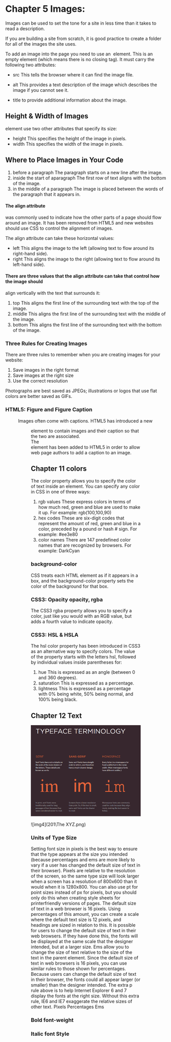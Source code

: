 # Chapter 5 Images:

Images can be used to set the tone for a site in less time than it takes to read a description.

If you are building a site from scratch, it is good practice to create a folder for all of the images
the site uses.

To add an image into the page you need to use an <img> element. This is an empty
element (which means there is no closing tag). It must carry the
following two attributes:


* src 
This tells the browser where it can find the image file.

* alt
This provides a text description of the image which describes the image if you cannot see it.

* title
to provide additional information about the image.


## Height & Width of Images

element use two other attributes that specify its size:
* height
This specifies the height of the image in pixels.
* width
This specifies the width of the image in pixels.

## Where to Place Images in Your Code

1. before a paragraph
 The paragraph starts on a new line after the image.
2. inside the start of aparagraph 
The first row of text aligns with the bottom of the image.
3. in the middle of a paragraph 
The image is placed between the words of the paragraph that it appears in.


#### The align attribute 
was commonly used to indicate how the other parts of a page should flow around an image. 
It has been removed from HTML5 and new websites should use CSS to control the alignment of images.

The align attribute can take these horizontal values:
* left
This aligns the image to the left (allowing text to flow around its right-hand side).
* right
This aligns the image to the right (allowing text to flow around its left-hand side).

#### There are three values that the align attribute can take that control how the image should
align vertically with the text that surrounds it:
1. top
This aligns the first line of the
surrounding text with the top of
the image.
2. middle
This aligns the first line of the
surrounding text with the middle
of the image.
3. bottom
This aligns the first line of the
surrounding text with the bottom
of the image.

### Three Rules for Creating Images
There are three rules to remember when you are creating images for your website:
1. Save images in the right format
2. Save images at the right size
3. Use the correct resolution


Photographs are best saved as JPEGs; illustrations or logos that use flat colors are better saved as GIFs.

### HTML5: Figure and Figure Caption

<figure>
Images often come with captions. HTML5 has introduced a new <figure> element to contain images 
and their caption so that the two are associated. 

<figcaption>
The <figcaption> element has been added to HTML5 in order to allow web page authors to add
a caption to an image.


## Chapter 11 colors

The color property allows you to specify the color of text inside an element. You can specify any
color in CSS in one of three ways:
1. rgb values
These express colors in terms of how much red, green and blue are used to make it up. For
example: rgb(100,100,90)
2. hex codes
These are six-digit codes that represent the amount of red, green and blue in a color, preceded by 
a pound or hash # sign. For example: #ee3e80
3. color names
There are 147 predefined color names that are recognized by browsers. For example: DarkCyan

### background-color
CSS treats each HTML element as if it appears in a box, and the background-color property
sets the color of the background for that box.

### CSS3: Opacity opacity, rgba
The CSS3 rgba property allows you to specify a color, just like you would with an RGB value,
but adds a fourth value to indicate opacity.

### CSS3: HSL & HSLA
The hsl color property has been introduced in CSS3 as an alternative way to specify colors.
The value of the property starts with the letters hsl, followed by individual values inside
parentheses for:

1. hue
This is expressed as an angle (between 0 and 360 degrees).
2. saturation
This is expressed as a percentage.
3. lightness
This is expressed as a percentage with 0% being white, 50% being normal, and 100% being black.

## Chapter 12 Text

![img3](201\typeface.png)

![img4](201\The XYZ.png)

### Units of Type Size

Setting font size in pixels is the best way to ensure that the type appears at the size you intended
(because percentages and ems are more likely to vary if a user has changed the default size of
text in their browser). Pixels are relative to the resolution of the screen, so the same type size will look larger
when a screen has a resolution of 800x600 than it would when it is 1280x800.
You can also use pt for point sizes instead of px for pixels, but you should only do this when
creating style sheets for printerfriendly versions of pages. The default size of text in a
web browser is 16 pixels. Using percentages of this amount, you can create a scale where the default text size is 12 pixels, and headings are sized in relation to this.
It is possible for users to change the default size of text in their web browsers. If they have done this, the fonts will be displayed at the same scale that the designer intended, but at a larger size.
Ems allow you to change the size of text relative to the size of the text in the parent element. Since
the default size of text in web
browsers is 16 pixels, you can use similar rules to those shown for percentages.
Because users can change the default size of text in their browser, the fonts could all appear larger (or smaller) than
the designer intended. The extra p rule above is to help Internet Explorer 6 and 7 display the fonts at the right size.
Without this extra rule, IE6 and IE7 exaggerate the relative sizes
of other text. 
Pixels Percentages Ems

### Bold font-weight

### Italic font Style

